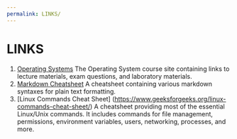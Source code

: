```yaml
---
permalink: LINKS/
---
```


# LINKS

1. [Operating Systems](https://os.vlsm.org/) The Operating System course site containing links to lecture materials, exam questions, and laboratory materials. <br>
2. [Markdown Cheatsheet](https://github.com/adam-p/markdown-here/wiki/Markdown-Cheatsheet) A cheatsheet containing various markdown syntaxes for plain text formatting. <br>
3. [Linux Commands Cheat Sheet] (https://www.geeksforgeeks.org/linux-commands-cheat-sheet/) A cheatsheet providing most of the essential Linux/Unix commands. It includes commands for file management, permissions, environment variables, users, networking, processes, and more. <br>
